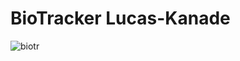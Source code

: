 # BioTracker Lucas-Kanade

![biotr](https://cloud.githubusercontent.com/assets/831215/13798912/e4b27d1c-eb1a-11e5-8b71-57ac022479fb.gif)
